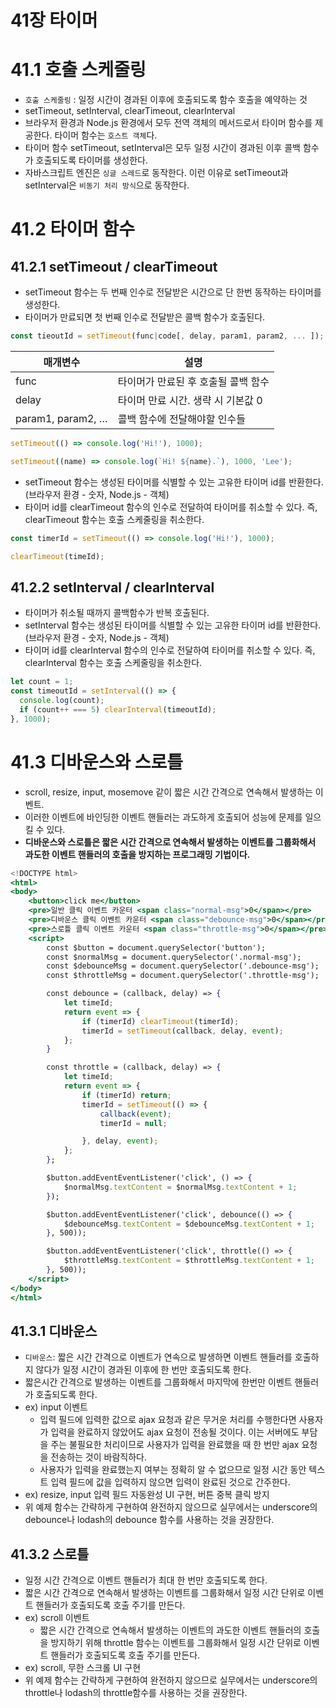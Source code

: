 # 41장 타이머

# 41.1 호출 스케줄링

- `호출 스케줄링` : 일정 시간이 경과된 이후에 호출되도록 함수 호출을 예약하는 것
- setTimeout, setInterval, clearTimeout, clearInterval
- 브라우저 환경과 Node.js 환경에서 모두 전역 객체의 메서드로서 타이머 함수를 제공한다. 타이머 함수는 `호스트 객체`다.
- 타이머 함수 setTimeout, setInterval은 모두 일정 시간이 경과된 이후 콜백 함수가 호출되도록 타이머를 생성한다.
- 자바스크립트 엔진은 `싱글 스레드`로 동작한다. 이런 이유로 setTimeout과 setInterval은 `비동기 처리 방식`으로 동작한다.

# 41.2 타이머 함수

## 41.2.1 setTimeout / clearTimeout

- setTimeout 함수는 두 번째 인수로 전달받은 시간으로 단 한번 동작하는 타이머를 생성한다.
- 타이머가 만료되면 첫 번째 인수로 전달받은 콜백 함수가 호출된다.

```jsx
const tieoutId = setTimeout(func|code[, delay, param1, param2, ... ]);
```

| 매개변수          | 설명                                |
| ----------------- | ----------------------------------- |
| func              | 타이머가 만료된 후 호출될 콜백 함수 |
| delay             | 타이머 만료 시간. 생략 시 기본값 0  |
| param1, param2, … | 콜백 함수에 전달해야할 인수들       |

```jsx
setTimeout(() => console.log('Hi!'), 1000);

setTimeout((name) => console.log(`Hi! ${name}.`), 1000, 'Lee');
```

- setTimeout 함수는 생성된 타이머를 식별할 수 있는 고유한 타이머 id를 반환한다.
  (브라우저 환경 - 숫자, Node.js - 객체)
- 타이머 id를 clearTimeout 함수의 인수로 전달하여 타이머를 취소할 수 있다. 즉, clearTimeout 함수는 호출 스케줄링을 취소한다.

```jsx
const timerId = setTimeout(() => console.log('Hi!'), 1000);

clearTimeout(timeId);
```

## 41.2.2 setInterval / clearInterval

- 타이머가 취소될 때까지 콜백함수가 반복 호출된다.
- setInterval 함수는 생성된 타이머를 식별할 수 있는 고유한 타이머 id를 반환한다.
  (브라우저 환경 - 숫자, Node.js - 객체)
- 타이머 id를 clearInterval 함수의 인수로 전달하여 타이머를 취소할 수 있다. 즉, clearInterval 함수는 호출 스케줄링을 취소한다.

```jsx
let count = 1;
const timeoutId = setInterval(() => {
  console.log(count);
  if (count++ === 5) clearInterval(timeoutId);
}, 1000);
```

# 41.3 디바운스와 스로틀

- scroll, resize, input, mosemove 같이 짧은 시간 간격으로 연속해서 발생하는 이벤트.
- 이러한 이벤트에 바인딩한 이벤트 핸들러는 과도하게 호출되어 성능에 문제를 일으킬 수 있다.
- **디바운스와 스로틀은 짧은 시간 간격으로 연속해서 발생하는 이벤트를 그룹화해서 과도한 이벤트 핸들러의 호출을 방지하는 프로그래밍 기법이다.**

```jsx
<!DOCTYPE html>
<html>
<body>
	<button>click me</button>
	<pre>일반 클릭 이벤트 카운터 <span class="normal-msg">0</span></pre>
	<pre>디바운스 클릭 이벤트 카운터 <span class="debounce-msg">0</span></pre>
	<pre>스로틀 클릭 이벤트 카운터 <span class="throttle-msg">0</span></pre>
	<script>
		const $button = document.querySelector('button');
		const $normalMsg = document.querySelector('.normal-msg');
		const $debounceMsg = document.querySelector('.debounce-msg');
		const $throttleMsg = document.querySelector('.throttle-msg');

		const debounce = (callback, delay) => {
			let timeId;
			return event => {
				if (timerId) clearTimeout(timerId);
				timerId = setTimeout(callback, delay, event);
			};
		}

		const throttle = (callback, delay) => {
			let timeId;
			return event => {
				if (timerId) return;
				timerId = setTimeout(() => {
					callback(event);
					timerId = null;

				}, delay, event);
			};
		};

		$button.addEventEventListener('click', () => {
			$normalMsg.textContent = $normalMsg.textContent + 1;
		});

		$button.addEventEventListener('click', debounce(() => {
			$debounceMsg.textContent = $debounceMsg.textContent + 1;
		}, 500));

		$button.addEventEventListener('click', throttle(() => {
			$throttleMsg.textContent = $throttleMsg.textContent + 1;
		}, 500));
	</script>
</body>
</html>
```

## 41.3.1 디바운스

- `디바운스`: 짧은 시간 간격으로 이벤트가 연속으로 발생하면 이벤트 핸들러를 호출하지 않다가 일정 시간이 경과된 이후에 한 번만 호출되도록 한다.
- 짧은시간 간격으로 발생하는 이벤트를 그룹화해서 마지막에 한번만 이벤트 핸들러가 호출되도록 한다.
- ex) input 이벤트
  - 입력 필드에 입력한 값으로 ajax 요청과 같은 무거운 처리를 수행한다면 사용자가 입력을 완료하지 않았어도 ajax 요청이 전송될 것이다. 이는 서버에도 부담을 주는 불필요한 처리이므로 사용자가 입력을 완료했을 때 한 번만 ajax 요청을 전송하는 것이 바람직하다.
  - 사용자가 입력을 완료했는지 여부는 정확히 알 수 없으므로 일정 시간 동안 텍스트 입력 필드에 값을 입력하지 않으면 입력이 완료된 것으로 간주한다.
- ex) resize, input 입력 필드 자동완성 UI 구현, 버튼 중복 클릭 방지
- 위 예제 함수는 간략하게 구현하여 완전하지 않으므로 실무에서는 underscore의 debounce나 lodash의 debounce 함수를 사용하는 것을 권장한다.

## 41.3.2 스로틀

- 일정 시간 간격으로 이벤트 핸들러가 최대 한 번만 호출되도록 한다.
- 짧은 시간 간격으로 연속해서 발생하는 이벤트를 그룹화해서 일정 시간 단위로 이벤트 핸들러가 호출되도록 호출 주기를 만든다.
- ex) scroll 이벤트
  - 짧은 시간 간격으로 연속해서 발생하는 이벤트의 과도한 이벤트 핸들러의 호출을 방지하기 위해 throttle 함수는 이벤트를 그룹화해서 일정 시간 단위로 이벤트 핸들러가 호출되도록 호출 주기를 만든다.
- ex) scroll, 무한 스크롤 UI 구현
- 위 예제 함수는 간략하게 구현하여 완전하지 않으므로 실무에서는 underscore의 throttle나 lodash의 throttle함수를 사용하는 것을 권장한다.

